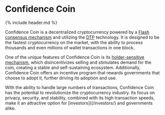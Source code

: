 
# Confidence Coin
{% include header.md %}

Confidence Coin is a decentralized cryptocurrency powered by a [Flash consensus mechanism](/Flash-Consensus-algorithm/) and utilizing the [DTP](/dtp/) technology. It is designed to be the fastest cryptocurrency on the market, with the ability to process thousands and even millions of wallet transactions in one block.

One of the unique features of Confidence Coin is its [holder-sensitive mechanism](/hold), which disincentivizes selling and stimulates demand for the coin, creating a stable and self-sustaining ecosystem. Additionally, Confidence Coin offers an incentive program that rewards governments that choose to adopt it, further driving its adoption and use.

With the ability to handle large numbers of transactions, Confidence Coin has the potential to revolutionize the cryptocurrency industry. Its focus on privacy, security, and stability, combined with its high transaction speeds, make it an attractive option for [investors]((/investors/) and governments alike.
